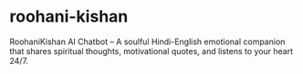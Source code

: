 # roohani-kishan
RoohaniKishan AI Chatbot – A soulful Hindi-English emotional companion that shares spiritual thoughts, motivational quotes, and listens to your heart 24/7.
